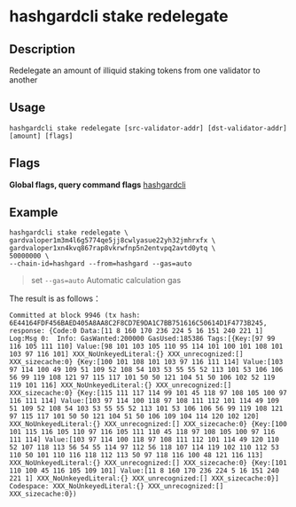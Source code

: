 # hashgardcli stake redelegate

## Description 

Redelegate an amount of illiquid staking tokens from one validator to another

## Usage

```
hashgardcli stake redelegate [src-validator-addr] [dst-validator-addr] [amount] [flags]
```

## Flags

**Global flags, query command flags** [hashgardcli](../README.md)

## Example

```shell
hashgardcli stake redelegate \
gardvaloper1m3m4l6g5774qe5jj8cwlyasue22yh32jmhrxfx \
gardvaloper1xn4kvq867rap8vkrwfnp5n2entvpq2avtd0ytq \
50000000 \
--chain-id=hashgard --from=hashgard --gas=auto
```

> set `--gas=auto` Automatic calculation gas

The result is as follows：

```
Committed at block 9946 (tx hash: 6E44164FDF456BAED405A8AA8C2F8CD7E9DA1C7BB751616C50614D1F4773B245, response: {Code:0 Data:[11 8 160 170 236 224 5 16 151 240 221 1] Log:Msg 0:  Info: GasWanted:200000 GasUsed:185386 Tags:[{Key:[97 99 116 105 111 110] Value:[98 101 103 105 110 95 114 101 100 101 108 101 103 97 116 101] XXX_NoUnkeyedLiteral:{} XXX_unrecognized:[] XXX_sizecache:0} {Key:[100 101 108 101 103 97 116 111 114] Value:[103 97 114 100 49 109 51 109 52 108 54 103 53 55 55 52 113 101 53 106 106 56 99 119 108 121 97 115 117 101 50 50 121 104 51 50 106 102 52 119 119 101 116] XXX_NoUnkeyedLiteral:{} XXX_unrecognized:[] XXX_sizecache:0} {Key:[115 111 117 114 99 101 45 118 97 108 105 100 97 116 111 114] Value:[103 97 114 100 118 97 108 111 112 101 114 49 109 51 109 52 108 54 103 53 55 55 52 113 101 53 106 106 56 99 119 108 121 97 115 117 101 50 50 121 104 51 50 106 109 104 114 120 102 120] XXX_NoUnkeyedLiteral:{} XXX_unrecognized:[] XXX_sizecache:0} {Key:[100 101 115 116 105 110 97 116 105 111 110 45 118 97 108 105 100 97 116 111 114] Value:[103 97 114 100 118 97 108 111 112 101 114 49 120 110 52 107 118 113 56 54 55 114 97 112 56 118 107 114 119 102 110 112 53 110 50 101 110 116 118 112 113 50 97 118 116 100 48 121 116 113] XXX_NoUnkeyedLiteral:{} XXX_unrecognized:[] XXX_sizecache:0} {Key:[101 110 100 45 116 105 109 101] Value:[11 8 160 170 236 224 5 16 151 240 221 1] XXX_NoUnkeyedLiteral:{} XXX_unrecognized:[] XXX_sizecache:0}] Codespace: XXX_NoUnkeyedLiteral:{} XXX_unrecognized:[] XXX_sizecache:0})
```
